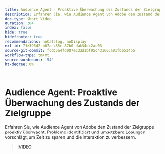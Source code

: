 ```yaml
---
title: Audience Agent - Proaktive Überwachung des Zustands der Zielgruppe
description: Erfahren Sie, wie Audience Agent von Adobe den Zustand der Zielgruppe proaktiv überwacht, Probleme identifiziert und umsetzbare Lösungen vorschlägt, um Zeit zu sparen und die Interaktion zu verbessern.
doc-type: Short Video
duration: 204
index: false
hide: true
hidefromtoc: true
recommendations: noCatalog, noDisplay
exl-id: 71e395d2-b67a-485c-87b0-dab34dc2ac03
source-git-commit: fcd55a4fd007ec32d1bf05c431663a01fbb534b5
workflow-type: tm+mt
source-wordcount: '54'
ht-degree: 0%

---
```


# Audience Agent: Proaktive Überwachung des Zustands der Zielgruppe

Erfahren Sie, wie Audience Agent von Adobe den Zustand der Zielgruppe proaktiv überwacht, Probleme identifiziert und umsetzbare Lösungen vorschlägt, um Zeit zu sparen und die Interaktion zu verbessern.

<!-- 62_S653_3442539_203_audience-agent-proactive-audience-health-monitoring -->
>[!VIDEO](https://video.tv.adobe.com/v/3460064/?learn=on&enablevpops=true&captions=ger)
